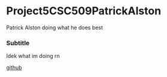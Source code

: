 # Project5CSC509PatrickAlston
Patrick Alston
doing what he does best

### Subtitle
Idek what im doing rn

[github](https://www.github.org)
